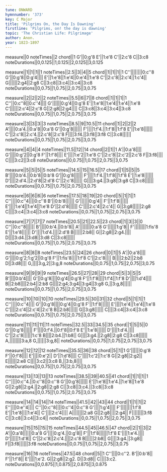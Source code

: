 ```yaml
---
tune: ONWARD
hymnnumber: '373'
key: C Major
title: 'Pilgrims On, the Day Is Dawning'
firstline: 'Pilgrims, on! the day is dawning'
topic: 'The Christian Life: Pilgrimage'
author: Anon.
year: 1823-1897
---
```

measure||0
noteTimes||2
chord||1
G'||0:g'8
E'||1:e'8
C'||2:c'8
C||3:c8
noteDurations||0,0.125||1,0.125||2,0.125||3,0.125

measure||1||1||1||1
noteTimes||2.5||3||4||5
chord||1||1||1||1
C''||||||||0:c''8
G'||0:g'8||0:g'4||||
E'||1:e'8||1:e'4||0:e'4||1:e'8
C'||2:c'8||2:c'4||1:c'4||
G||||||2:g4||2:g8
C||3:c8||3:c4||3:c4||3:c8
noteDurations||0,0.75||1,0.75||2,0.75||3,0.75

measure||2||2||2||2
noteTimes||5.5||6||7||8
chord||1||1||1||1
C''||0:c''8||0:c''4||||
G'||||||0:g'4||0:g'8
E'||1:e'8||1:e'4||1:e'4||1:e'8
C'||||||2:c'4||2:c'8
G||2:g8||2:g4||||
C||3:c8||3:c4||3:c4||3:c8
noteDurations||0,0.75||1,0.75||2,0.75||3,0.75

measure||3||3||3||3
noteTimes||8.5||9||10.5||11
chord||1||2||2||2
A'||||0:a'4.||0:a'8||0:a'8
G'||0:g'8||||||
F'||||1:f'4.||1:f'8||1:f'8
E'||1:e'8||||||
C'||2:c'8||2:c'4.||2:c'8||2:c'8
F||||3:f4.||3:f8||3:f8
C||3:c8||||||
noteDurations||0,0.75||1,0.75||2,0.75||3,0.75

measure||4||4||4
noteTimes||11.5||12||14
chord||2||1||1
A'||0:a'8||||
G'||||0:g'2||0:g'8
F'||1:f'8||||
E'||||1:e'2||1:e'8
C'||2:c'8||2:c'2||2:c'8
F||3:f8||||
C||||3:c2||3:c8
noteDurations||0,0.75||1,0.75||2,0.75||3,0.75

measure||5||5||5||5
noteTimes||14.5||15||16.5||17
chord||1||5||5||5
B'||||0:b'4.||0:b'8||0:b'8
G'||0:g'8||||||
F'||||1:f'4.||1:f'8||1:f'8
E'||1:e'8||||||
D'||||2:d'4.||2:d'8||2:d'8
C'||2:c'8||||||
G||||3:g4.||3:g8||3:g8
C||3:c8||||||
noteDurations||0,0.75||1,0.75||2,0.75||3,0.75

measure||6||6||6||6
noteTimes||17.5||18||19||20
chord||5||1||1||1
C''||||0:c''4||||0:c''8
B'||0:b'8||||||
G'||||||0:g'4||
F'||1:f'8||||||
E'||||1:e'4||1:e'4||1:e'8
D'||2:d'8||||||
C'||||2:c'4||2:c'4||
G||3:g8||||||2:g8
C||||3:c4||3:c4||3:c8
noteDurations||0,0.75||1,0.75||2,0.75||3,0.75

measure||7||7||7||7
noteTimes||20.5||21||22.5||23
chord||1||3||3||0
C''||0:c''8||||||
B'||||0:b'4.||0:b'8||
A'||||||||0:a'8
G'||||||1:g'8||
F'||||||||1:fis'8
E'||1:e'8||||||
D'||||1:d'4.||||2:d'8
B||||||2:b8||
G||2:g8||2:g4.||||
D||||3:d4.||3:d8||3:d8
C||3:c8||||||
noteDurations||0,0.75||1,0.75||2,0.75||3,0.75

measure||8||8||8
noteTimes||23.5||24||26
chord||0||1||5
A'||0:a'8||||
G'||||0:g'2;1:g'2||0:g'8
F'||1:fis'8||||1:f'8
C'||2:c'8||||
B||||2:b2||2:b8
D||3:d8||||
G,||||3:g,2||3:g,8
noteDurations||0,0.75||1,0.75||2,0.75||3,0.75

measure||9||9||9||9
noteTimes||26.5||27||28||29
chord||5||3||5||5
B'||||0:b'4||||
G'||0:g'8||||0:g'4||0:g'8
F'||1:f'8||||1:f'4||1:f'8
D'||||1:d'4||||
B||2:b8||||2:b4||2:b8
G||||2:g4;3:g4||3:g4||3:g8
G,||3:g,8||||||
noteDurations||0,0.75||1,0.75||2,0.75||3,0.75

measure||10||10||10||10
noteTimes||29.5||30||31||32
chord||5||1||1||1
C''||||0:c''4||||
G'||0:g'8||||0:g'4||0:g'8
F'||1:f'8||||||
E'||||1:e'4||1:e'4||1:e'8
C'||||2:c'4||2:c'4||2:c'8
B||2:b8||||||
G||3:g8||||||
C||||3:c4||3:c4||3:c8
noteDurations||0,0.75||1,0.75||2,0.75||3,0.75

measure||11||11||11||11
noteTimes||32.5||33||34.5||35
chord||1||5||5||0
G'||0:g'8||||||
F'||||0:f'4.||0:f'8||0:f'8
E'||1:e'8||||||
D'||||1:d'4.||||
C'||2:c'8||||||1:c'8
B||||2:b4.||1:b8||
G||||3:g4.||2:g8||2:g8
C||3:c8||||||
A,||||||||3:a,8
G,||||||3:g,8||
noteDurations||0,0.75||1,0.75||2,0.75||3,0.75

measure||12||12||12
noteTimes||35.5||36||38
chord||5||1||1
G'||||||0:g'8
F'||0:f'8||||
E'||||0:e'2||
D'||1:d'8||||
C'||||1:c'2||1:c'8
G||2:g8||2:g2||
E||||||2:e8
C||||3:c2||3:c8
B,||3:b,8||||
noteDurations||0,0.75||1,0.75||2,0.75||3,0.75

measure||13||13||13||13
noteTimes||38.5||39||40.5||41
chord||1||1||1||1
C''||||0:c''4.||0:c''8||0:c''8
G'||0:g'8||||||
E'||1:e'8||1:e'4.||1:e'8||1:e'8
G||2:g8||2:g4.||2:g8||2:g8
C||3:c8||3:c4.||3:c8||3:c8
noteDurations||0,0.75||1,0.75||2,0.75||3,0.75

measure||14||14||14||14
noteTimes||41.5||42||43||44
chord||1||1||1||2
E''||||0:e''4||||
C''||0:c''8||||0:c''4||0:c''8
G'||||1:g'4||||
F'||||||||1:f'8
E'||1:e'8||||1:e'4||
C'||||2:c'4||||
A||||||||2:a8
G||2:g8||||2:g4||
F||||||||3:f8
C||3:c8||3:c4||3:c4||
noteDurations||0,0.75||1,0.75||2,0.75||3,0.75

measure||15||15||15||15
noteTimes||44.5||45||46.5||47
chord||2||1||3||2
A'||0:a'8||||||0:a'8
G'||||0:g'4.||0:g'8||
F'||1:f'8||||||1:f'8
E'||||1:e'4.||||
D'||||||1:d'8||
C'||2:c'8||2:c'4.||||2:c'8
B||||||2:b8||
G||||3:g4.||3:g8||
F||3:f8||||||3:f8
noteDurations||0,0.75||1,0.75||2,0.75||3,0.75

measure||16||16
noteTimes||47.5||48
chord||5||1
C''||||0:c''2.
B'||0:b'8||
F'||1:f'8||
E'||||1:e'2.
G||2:g8||2:g2.
D||3:d8||
C||||3:c2.
noteDurations||0,0.875||1,0.875||2,0.875||3,0.875

